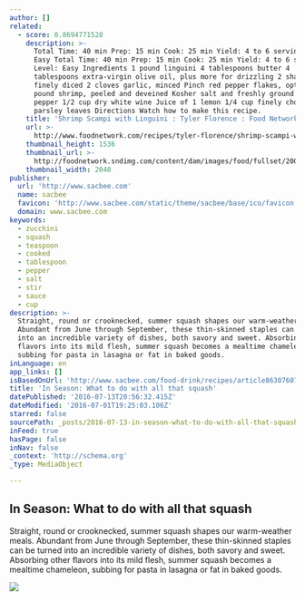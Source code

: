```yaml
---
author: []
related:
  - score: 0.8694771528
    description: >-
      Total Time: 40 min Prep: 15 min Cook: 25 min Yield: 4 to 6 servings Level:
      Easy Total Time: 40 min Prep: 15 min Cook: 25 min Yield: 4 to 6 servings
      Level: Easy Ingredients 1 pound linguini 4 tablespoons butter 4
      tablespoons extra-virgin olive oil, plus more for drizzling 2 shallots,
      finely diced 2 cloves garlic, minced Pinch red pepper flakes, optional 1
      pound shrimp, peeled and deveined Kosher salt and freshly ground black
      pepper 1/2 cup dry white wine Juice of 1 lemon 1/4 cup finely chopped
      parsley leaves Directions Watch how to make this recipe.
    title: 'Shrimp Scampi with Linguini : Tyler Florence : Food Network'
    url: >-
      http://www.foodnetwork.com/recipes/tyler-florence/shrimp-scampi-with-linguini-recipe.html
    thumbnail_height: 1536
    thumbnail_url: >-
      http://foodnetwork.sndimg.com/content/dam/images/food/fullset/2009/1/13/1/vday_shrimpscampi_4493_s4x3.jpg.rend.sniipadlarge.jpeg
    thumbnail_width: 2048
publisher:
  url: 'http://www.sacbee.com'
  name: sacbee
  favicon: 'http://www.sacbee.com/static/theme/sacbee/base/ico/favicon.png'
  domain: www.sacbee.com
keywords:
  - zucchini
  - squash
  - teaspoon
  - cooked
  - tablespoon
  - pepper
  - salt
  - stir
  - sauce
  - cup
description: >-
  Straight, round or crooknecked, summer squash shapes our warm-weather meals.
  Abundant from June through September, these thin-skinned staples can be turned
  into an incredible variety of dishes, both savory and sweet. Absorbing other
  flavors into its mild flesh, summer squash becomes a mealtime chameleon,
  subbing for pasta in lasagna or fat in baked goods.
inLanguage: en
app_links: []
isBasedOnUrl: 'http://www.sacbee.com/food-drink/recipes/article86307607.html'
title: 'In Season: What to do with all that squash'
datePublished: '2016-07-13T20:56:32.415Z'
dateModified: '2016-07-01T19:25:03.106Z'
starred: false
sourcePath: _posts/2016-07-13-in-season-what-to-do-with-all-that-squash.md
inFeed: true
hasPage: false
inNav: false
_context: 'http://schema.org'
_type: MediaObject

---
```

<article style=""><h1>In Season: What to do with all that squash</h1><p>Straight, round or crooknecked, summer squash shapes our warm-weather meals. Abundant from June through September, these thin-skinned staples can be turned into an incredible variety of dishes, both savory and sweet. Absorbing other flavors into its mild flesh, summer squash becomes a mealtime chameleon, subbing for pasta in lasagna or fat in baked goods.</p><img src="http://www.sacbee.com/food-drink/recipes/130j21/picture86307602/ALTERNATES/LANDSCAPE_1140/yellow%20summer%20squash" /></article>